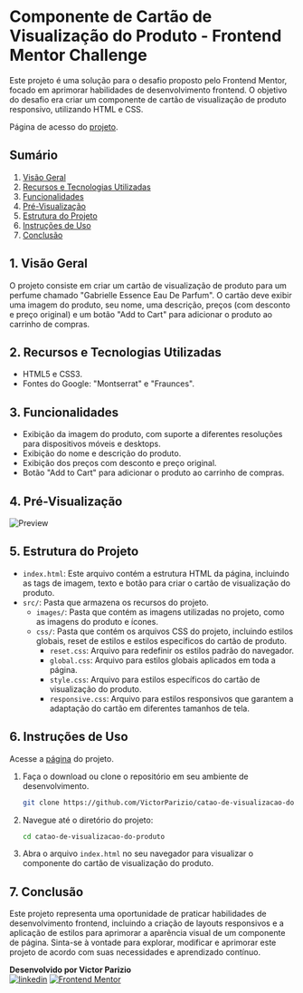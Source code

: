 # Componente de Cartão de Visualização do Produto - Frontend Mentor Challenge

Este projeto é uma solução para o desafio proposto pelo Frontend Mentor, focado em aprimorar habilidades de desenvolvimento frontend. O objetivo do desafio era criar um componente de cartão de visualização de produto responsivo, utilizando HTML e CSS.

Página de acesso do <a href="https://victorparizio.github.io/catao-de-visualizacao-do-produto/" target="_blank">projeto</a>.

## Sumário
1. [Visão Geral](https://github.com/VictorParizio/catao-de-visualizacao-do-produto#vis%C3%A3o-geral)
2. [Recursos e Tecnologias Utilizadas](https://github.com/VictorParizio/catao-de-visualizacao-do-produto#recursos-e-tecnologias-utilizadas)
3. [Funcionalidades](https://github.com/VictorParizio/catao-de-visualizacao-do-produto#funcionalidades)
4. [Pré-Visualização](https://github.com/VictorParizio/catao-de-visualizacao-do-produto#pr%C3%A9-visualiza%C3%A7%C3%A3o)
5. [Estrutura do Projeto](https://github.com/VictorParizio/catao-de-visualizacao-do-produto#estrutura-do-projeto)
6. [Instruções de Uso](https://github.com/VictorParizio/catao-de-visualizacao-do-produto#instru%C3%A7%C3%B5es-de-uso)
7. [Conclusão](https://github.com/VictorParizio/catao-de-visualizacao-do-produto#conclus%C3%A3o)

## 1. Visão Geral

O projeto consiste em criar um cartão de visualização de produto para um perfume chamado "Gabrielle Essence Eau De Parfum". O cartão deve exibir uma imagem do produto, seu nome, uma descrição, preços (com desconto e preço original) e um botão "Add to Cart" para adicionar o produto ao carrinho de compras.

## 2. Recursos e Tecnologias Utilizadas

- HTML5 e CSS3.
- Fontes do Google: "Montserrat" e "Fraunces".

## 3. Funcionalidades

- Exibição da imagem do produto, com suporte a diferentes resoluções para dispositivos móveis e desktops.
- Exibição do nome e descrição do produto.
- Exibição dos preços com desconto e preço original.
- Botão "Add to Cart" para adicionar o produto ao carrinho de compras.

## 4. Pré-Visualização

![Preview](src/images/preview.png)

## 5. Estrutura do Projeto

- `index.html`: Este arquivo contém a estrutura HTML da página, incluindo as tags de imagem, texto e botão para criar o cartão de visualização do produto.
- `src/`: Pasta que armazena os recursos do projeto.
  - `images/`: Pasta que contém as imagens utilizadas no projeto, como as imagens do produto e ícones.
  - `css/`: Pasta que contém os arquivos CSS do projeto, incluindo estilos globais, reset de estilos e estilos específicos do cartão de produto.
    - `reset.css`: Arquivo para redefinir os estilos padrão do navegador.
    - `global.css`: Arquivo para estilos globais aplicados em toda a página.
    - `style.css`: Arquivo para estilos específicos do cartão de visualização do produto.
    - `responsive.css`: Arquivo para estilos responsivos que garantem a adaptação do cartão em diferentes tamanhos de tela.

## 6. Instruções de Uso

Acesse a [página](https://victorparizio.github.io/catao-de-visualizacao-do-produto/) do projeto.

1. Faça o download ou clone o repositório em seu ambiente de desenvolvimento.

   ```bash
   git clone https://github.com/VictorParizio/catao-de-visualizacao-do-produto.git
   
   ```

2. Navegue até o diretório do projeto:

   ```bash
   cd catao-de-visualizacao-do-produto
   ```

3. Abra o arquivo `index.html` no seu navegador para visualizar o componente do cartão de visualização do produto.

## 7. Conclusão

Este projeto representa uma oportunidade de praticar habilidades de desenvolvimento frontend, incluindo a criação de layouts responsivos e a aplicação de estilos para aprimorar a aparência visual de um componente de página. Sinta-se à vontade para explorar, modificar e aprimorar este projeto de acordo com suas necessidades e aprendizado contínuo.

**Desenvolvido por Victor Parizio**
<br>
[![linkedin](https://img.shields.io/badge/linkedin-0A66C2?style=for-the-badge&logo=linkedin&logoColor=white)](https://www.linkedin.com/in/victorpariziobackend/)
[![Frontend Mentor](https://img.shields.io/badge/frontend-mentor-0A66C2?style=for-the-badge&logo=frontend-mentor&logoColor=white)](https://www.frontendmentor.io/profile/VictorParizio)
